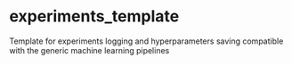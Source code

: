 # experiments_template
Template for experiments logging and hyperparameters saving compatible with the generic machine learning pipelines 

